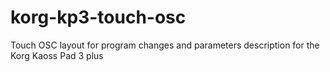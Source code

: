 # korg-kp3-touch-osc
Touch OSC layout for program changes and parameters description for the Korg Kaoss Pad 3 plus
